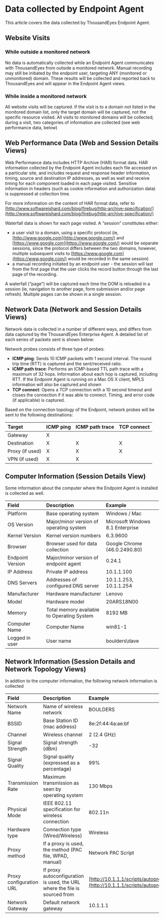 # Data collected by Endpoint Agent

This article covers the data collected by ThousandEyes Endpoint Agent.

## Website Visits

### While outside a monitored network

No data is automatically collected while an Endpoint Agent communicates with ThousandEyes from outside a monitored network. Manual recording may still be initiated by the endpoint user, targeting ANY \(monitored or unmonitored\) domain. These results will be collected and reported back to ThousandEyes and will appear in the Endpoint Agent views.

### While inside a monitored network

All website visits will be captured. If the visit is to a domain not listed in the monitored domain list, only the target domain will be captured, not the specific resource visited. All visits to monitored domains will be collected; during a visit, two categories of information are collected \(see web performance data, below\)

## Web Performance Data \(Web and Session Details Views\)

Web Performance data includes HTTP Archive \(HAR\) format data. HAR information collected by the Endpoint Agent includes each file accessed on a particular site, and includes request and response header information, timing, source and destination IP addresses, as well as wait and receive timing for each component loaded in each page visited. Sensitive information in headers \(such as cookie information and authorization data\) is suppressed at collection time.

For more information on the content of HAR format data, refer to [http://www.softwareishard.com/blog/firebug/http-archive-specification/](http://www.softwareishard.com/blog/firebug/http-archive-specification/)

Waterfall data is shown for each page visited. A “session” constitutes either:

* a user visit to a domain, using a specific protocol \(ie, [http://www.google.com](http://www.google.com/) and [https://www.google.com](https://www.google.com/) would be separate sessions, since the protocol differs between the two domains, however, multiple subsequent visits to [https://www.google.com](https://www.google.com/) would be recorded in the same session\)
* a manual recording initiated by an endpoint user - the session will last from the first page that the user clicks the record button through the last page of the recording.

A waterfall \(“page”\) will be captured each time the DOM is reloaded in a session \(ie, navigation to another page, form submission and/or page refresh\). Multiple pages can be shown in a single session.

## Network Data \(Network and Session Details Views\)

Network data is collected in a number of different ways, and differs from data captured by the ThousandEyes Enterprise Agent. A detailed list of each series of packets sent is shown below:

Network probes consists of three type of probes:

* **ICMP ping**: Sends 10 ICMP packets with 1 second interval. The round trip time \(RTT\) is captured and the sent/received ratio.
* **ICMP path trace**: Performs an ICMP-based TTL path trace with a maximum of 32 hops. Information about each hop is captured, including RTT.  If the Endpoint Agent is running on a Mac OS X client, MPLS information will also be captured and shown
* **TCP connect**: Opens a TCP connection with a 10 second timeout and closes the connection if it was able to connect. Timing, and error code \(if applicable\) is captured.

Based on the connection topology of the Endpoint, network probes will be sent to the following destinations:

| **Target** | **ICMP ping** | **ICMP path trace** | **TCP connect** |
| :--- | :--- | :--- | :--- |
| Gateway | X |  |  |
| Destination | X | X | X |
| Proxy \(if used\) | X | X | X |
| VPN \(if used\) | X | X |  |

## Computer Information \(Session Details View\)

Some information about the computer where the Endpoint Agent is installed is collected as well.

| **Field** | **Description** | **Example** |
| :--- | :--- | :--- |
| Platform | Base operating system | Windows / Mac |
| OS Version | Major/minor version of operating system | Microsoft Windows 8.1 Enterprise |
| Kernel Version | Kernel version numbers | 6.3.9600 |
| Browser | Browser used for data collection | Google Chrome \(46.0.2490.80\) |
| Endpoint Version | Major/minor version of endpoint agent | 0.24.1 |
| IP Address | Private IP address | 10.1.1.100 |
| DNS Servers | Addresses of configured DNS server | 10.1.1.253, 10.1.1.254 |
| Manufacturer | Hardware manufacturer | Lenovo |
| Model | Hardware model | 20ARS18N00 |
| Memory | Total memory available to Operating System | 8192 MB |
| Computer Name | Computer Name | win81-1 |
| Logged in user | User name | boulders\dave |

## Network Information \(Session Details and Network Topology Views\)

In addtion to the computer information, the following network information is collected

| **Field** | **Description** | **Example** |
| :--- | :--- | :--- |
| Network Name | Name of wireless network | BOULDERS |
| BSSID | Base Station ID \(mac address\) | 8e:2f:44:4a:ae:bf |
| Channel | Wireless channel | 2  \(2.4 GHz\) |
| Signal Strength | Signal strength \(dBm\) | -32 |
| Signal Quality | Signal quality \(expressed as a percentage\) | 99% |
| Transmission Rate | Maximum transmission as seen by operating system | 130 Mbps |
| Physical Mode | IEEE 802.11 specification for wireless connection | 802.11n |
| Hardware type | Connection type \(Wired/Wireless\) | Wireless |
| Proxy method | If a proxy is used, the method \(PAC file, WPAD, manual\) | Network PAC Script |
| Proxy configuration URL | If proxy autoconfiguration is used, the URL where the file is sourced from | [http://10.1.1.1/scripts/autoproxy.pac](http://10.1.1.1/scripts/autoproxy.pac) |
| Network Gateway | Default network gateway | 10.1.1.1 |

